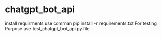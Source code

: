 # chatgpt_bot_api
install requirments 
use comman pip install -r requirements.txt
For testing Purpose use test_chatgpt_bot_api.py file
